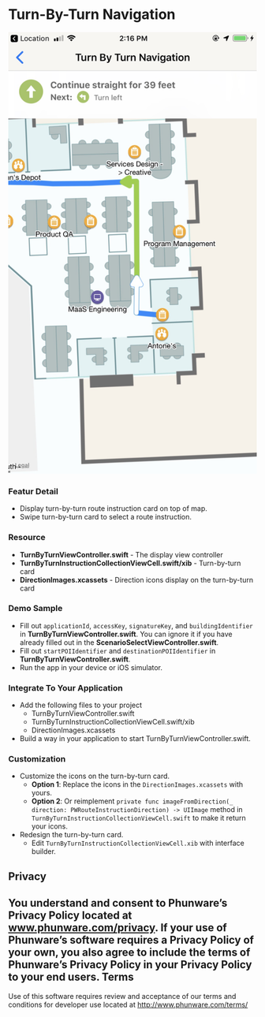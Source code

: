 Turn-By-Turn Navigation
====================

![MacDown Screenshot](../Images/turnbyturn.jpg)

### Featur Detail
- Display turn-by-turn route instruction card on top of map.
- Swipe turn-by-turn card to select a route instruction.

### Resource 
- **TurnByTurnViewController.swift** - The display view controller
- **TurnByTurnInstructionCollectionViewCell.swift/xib** - Turn-by-turn card
- **DirectionImages.xcassets** - Direction icons display on the turn-by-turn card

### Demo Sample
- Fill out `applicationId`, `accessKey`, `signatureKey`, and `buildingIdentifier` in **TurnByTurnViewController.swift**. You can ignore it if you have already filled out in the **ScenarioSelectViewController.swift**.
- Fill out `startPOIIdentifier` and `destinationPOIIdentifier` in **TurnByTurnViewController.swift**.
- Run the app in your device or iOS simulator.

### Integrate To Your Application
- Add the following files to your project
	* TurnByTurnViewController.swift
	* TurnByTurnInstructionCollectionViewCell.swift/xib
	* DirectionImages.xcassets
- Build a way in your application to start TurnByTurnViewController.swift.

### Customization
- Customize the icons on the turn-by-turn card.
	* **Option 1**: Replace the icons in the `DirectionImages.xcassets` with yours.
	* **Option 2**: Or reimplement `private func imageFromDirection(_ direction: PWRouteInstructionDirection) -> UIImage` method in `TurnByTurnInstructionCollectionViewCell.swift` to make it return your icons.
- Redesign the turn-by-turn card.
	* Edit `TurnByTurnInstructionCollectionViewCell.xib` with interface builder.


Privacy
-----------
You understand and consent to Phunware’s Privacy Policy located at www.phunware.com/privacy. If your use of Phunware’s software requires a Privacy Policy of your own, you also agree to include the terms of Phunware’s Privacy Policy in your Privacy Policy to your end users.
Terms
-----------
Use of this software requires review and acceptance of our terms and conditions for developer use located at http://www.phunware.com/terms/
